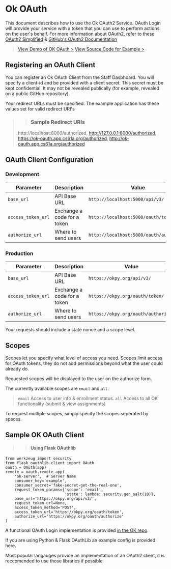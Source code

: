 # Ok OAuth

This document describes how to use the Ok OAuth2 Service. OAuth Login will provide your service with a token that you can use to perform actions on the user's behalf.
For more information about OAuth2, refer to these [OAuth2 Simplified](https://aaronparecki.com/2012/07/29/2/oauth2-simplified) & [GitHub's OAuth2 Documentation](https://developer.github.com/v3/oauth/)

> [View Demo of OK OAuth >](https://ok-oauth.app.cs61a.org)
> [View Source Code for Example >](https://github.com/Cal-CS-61A-Staff/ok/blob/master/documentation/sample_oauth.py)

## Registering an OAuth Client

You can register an Ok OAuth Client from the Staff Dasbhoard. You will specify a client-id and be provided with a client secret. This secret must be kept confidential. It may not be revealed publically (for example, revealed on a public GitHub repository).

Your redirect URLs must be specified. The example application has these values set for valid redirect URI's
>> <h3>Sample Redirect URIs</h3>
> http://localhost:8000/authorized, http://127.0.0.1:8000/authorized, https://ok-oauth.app.cs61a.org/authorized, http://ok-oauth.app.cs61a.org/authorized

## OAuth Client Configuration

### Development

Parameter | Description | Value
---------- | ------- | -------
`base_url` | API Base URL | `http://localhost:5000/api/v3/`
`access_token_url` | Exchange a code for a token | `http://localhost:5000/oauth/token/`
`authorize_url` | Where to send users | `http://localhost:5000/oauth/authorize/`


### Production

Parameter | Description | Value
---------- | ------- | -------
`base_url` | API Base URL | `https://okpy.org/api/v3/`
`access_token_url` | Exchange a code for a token | `https://okpy.org/oauth/token/`
`authorize_url` | Where to send users | `https://okpy.org/oauth/authorize/`

Your requests should include a state nonce and a scope level.

## Scopes

Scopes let you specify what level of access you need. Scopes limit access for OAuth tokens, they do not add permissions beyond what the user could already do.

Requested scopes will be displayed to the user on the authorize form.

The currently available scopes are `email` and `all`.

> `email` Access to user info & enrollment status.
> `all` Access to all OK functionality (submit & view assignments)

To request multiple scopes, simply specify the scopes seperated by spaces.

## Sample OK OAuth Client
>><h4> Using Flask OAuthlib </h4>
```
from werkzeug import security
from flask_oauthlib.client import OAuth
oauth = OAuth(app)
remote = oauth.remote_app(
    'ok-server',  # Server Name
    consumer_key='example',
    consumer_secret='fake-secret-get-the-real-one',
    request_token_params={'scope': 'email',
                          'state': lambda: security.gen_salt(10)},
    base_url='https://okpy.org/api/v3/',
    request_token_url=None,
    access_token_method='POST',
    access_token_url='https://okpy.org/oauth/token',
    authorize_url='https://okpy.org/oauth/authorize'
)
```

A functional OAuth Login implementation is provided [in the OK repo](https://github.com/Cal-CS-61A-Staff/ok/blob/master/documentation/sample_oauth.py).

If you are using Python & Flask OAuthLib an example config is provided here.

Most popular langauges provide an implementation of an OAuth2 client, it is reccomended to use those libraries if possible.
